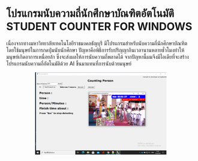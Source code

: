 # โปรแกรมนับความถี่นักศึกษาบัณฑิตอัตโนมัติ STUDENT COUNTER FOR WINDOWS
เนื่องจากทางมหาวิทยาลัยเทคโนโลยีราชมงคลธัญบุรี มีโปรแกรมสำหรับนับความถี่นักศึกษาบัณฑิต
โดยใช้มนุษย์ในการกดปุ่มนับนักศึกษา ปัญหาคือพิธีการรับปริญญากินเวลานานหลายชั่วโมงทำให้มนุษย์เกิดอาการเหนื่อยล้า
ซึ่งจะส่งผลให้การนับความถี่พลาดได้ จากปัญหานี้ผมจึงมีไอเดียที่จะสร้างโปรแกรมนับความถี่อัตโนมัติด้วย AI ขึ้นมาแทนที่การนับด้วยมนุษย์</br>
<p align="center">
  <img src="https://raw.githubusercontent.com/thekem0/countingstudent/main/Image/software1.png" width="350" title="hover text">
</p>
